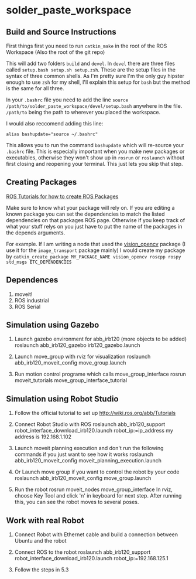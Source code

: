 # solder_paste_workspace

## Build and Source Instructions

First things first you need to run `catkin_make` in the root of the ROS Workspace (Also the root of the git repo)

This will add two folders `build` and `devel`. In `devel` there are three files called `setup.bash setup.sh setup.zsh`. These are the setup files in the syntax of three common shells. As I'm pretty sure I'm the only guy hipster enough to use `zsh` for my shell, I'll explain this setup for `bash` but the method is the same for all three. 

In your `.bashrc` file you need to add the line `source /path/to/solder_paste_workspace/devel/setup.bash` anywhere in the file. `/path/to` being the path to wherever you placed the workspace. 

I would also reccomend adding this line:

`alias bashupdate="source ~/.bashrc"`

This allows you to run the command `bashupdate` which will re-source your `.bashrc` file. This is especially important when you make new packages or executables, otherwise they won't show up in `rosrun` or `roslaunch` without first closing and reopening your terminal. This just lets you skip that step.


## Creating Packages

[ROS Tutorials for how to create ROS Packages](http://wiki.ros.org/ROS/Tutorials/catkin/CreatingPackage)

Make sure to know what your package will rely on. If you are editing a known package you can set the dependencies to match the listed dependencies on that packages ROS page. Otherwise if you keep track of what your stuff relys on you just have to put the name of the packages in the depends arguments.

For example. If I am writing a node that used the [vision_opencv](http://wiki.ros.org/vision_opencv) package (I use it for the `image_transport` package mainly) I would create my package by `catkin_create_package MY_PACKAGE_NAME vision_opencv roscpp rospy std_msgs ETC_DEPENDENCIES` 


## Dependences
1. moveit!
2. ROS industrial
3. ROS Serial

## Simulation using Gazebo
1. Launch gazebo environment for abb_irb120 (more objects to be added)
roslaunch abb_irb120_gazebo irb120_gazebo.launch

2. Launch move_group with rviz for visualization
roslaunch abb_irb120_moveit_config move_group.launch 

3. Run motion control programe which calls move_group_interface
rosrun moveit_tutorials move_group_interface_tutorial


## Simulation using Robot Studio
1. Follow the official tutorial to set up
http://wiki.ros.org/abb/Tutorials

2. Connect Robot Studio with ROS
roslaunch abb_irb120_support robot_interface_download_irb120.launch robot_ip:=ip_address
my address is 192.168.1.102

3. Launch moveit planning execution and don't run the following commands if you just want to see how it works
roslaunch abb_irb120_moveit_config moveit_planning_execution.launch

4. Or Launch move group if you want to control the robot by your code
roslaunch abb_irb120_moveit_config move_group.launch

5. Run the robot
rosrun moveit_nodes move_group_interface
In rviz, choose Key Tool and click 'n' in keyboard for next step.
After running this, you can see the robot moves to several poses.

## Work with real Robot
1. Connect Robot with Ethernet cable and build a connection between Ubuntu and the robot

2. Connect ROS to the robot
roslaunch abb_irb120_support robot_interface_download_irb120.launch robot_ip:=192.168.125.1

3. Follow the steps in 5.3
